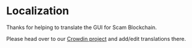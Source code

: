 # Localization

Thanks for helping to translate the GUI for Scam Blockchain.

Please head over to our [Crowdin project](https://crowdin.com/project/scam-blockchain/) and add/edit translations there.
